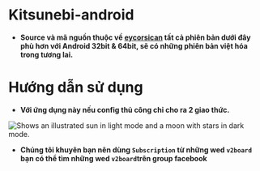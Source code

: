 # Kitsunebi-android
* **Source và mã nguồn thuộc về [eycorsican](https://github.com/eycorsican) tất cả phiên bản dưới đây phù hơn với Android 32bit & 64bit, sẽ có những phiên bản việt hóa trong tương lai.**
# Hướng dẫn sử dụng 
* **Với ứng dụng này nếu config thủ công chỉ cho ra 2 giao thức.**
<picture>
  <source media="(prefers-color-scheme: dark)" srcset="https://raw.githubusercontent.com/pwgithubConettickpip2022/images.gift/main/kitsunebi_confix.jpg">
  <source media="(prefers-color-scheme: light)" srcset="https://raw.githubusercontent.com/pwgithubConettickpip2022/images.gift/main/kitsunebi_confix.jpg">
  <img alt="Shows an illustrated sun in light mode and a moon with stars in dark mode." src="https://raw.githubusercontent.com/pwgithubConettickpip2022/images.gift/main/kitsunebi_confix.jpg">
</picture>

* **Chúng tôi khuyên bạn nên dùng `Subscription` từ những wed `v2board` bạn có thể tìm những wed `v2board`trên group facebook**




